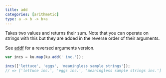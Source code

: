 ```yaml
---
title: add
categories: [arithmetic]
type: a -> b -> b+a
---
```


Takes two values and returns their sum. Note that you can operate on strings
with this but they are added in the reverse order of their arguments.

See [addf](#ku-addf) for a reversed arguments version.

```javascript
var incs = ku.map(ku.add(' inc.'));

incs(['lettuce', 'eggs', 'meaningless sample strings']);
// => ['lettuce inc.', 'eggs inc.', 'meaningless sample strings inc.']
```
